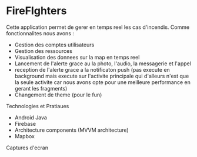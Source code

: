 # FireFIghters

Cette application permet de gerer en temps reel les cas d'incendis.
Comme fonctionnalites nous avons :
- Gestion des comptes utilisateurs
- Gestion des ressources
- Visualisation des donnees sur la map en temps reel
- Lancement de l'alerte grace au la photo, l'audio, la messagerie et l'appel
- reception de l'alerte grace a la notificaton push (pas execute en background mais execute sur l'activite principale qui d'alleurs n'est que la seule activite car nous avons opte pour une meilleure performance en gerant les fragments)
- Changement de theme (pour le fun)

Technologies et Pratiaues
- Android Java
- Firebase
- Architecture components (MVVM architecture)
- Mapbox

Captures d'ecran
